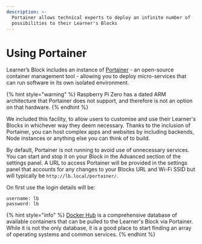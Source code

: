 ```yaml
---
description: >-
  Portainer allows technical experts to deploy an infinite number of
  possibilities to their Learner's Blocks
---
```


# Using Portainer

Learner’s Block includes an instance of [Portainer](https://www.portainer.io) - an open-source container management tool - allowing you to deploy micro-services that can run software in its own isolated environment.

{% hint style="warning" %}
Raspberry Pi Zero has a dated ARM architecture that Portainer does not support, and therefore is not an option on that hardware.
{% endhint %}

We included this facility, to allow users to customise and use their Learner's Blocks in whichever way they deem necessary. Thanks to the inclusion of Portainer, you can host complex apps and websites by including backends, Node instances or anything else you can think of to build.

By default, Portainer is not running to avoid use of unnecessary services. You can start and stop it on your Block in the Advanced section of the settings panel. A URL to access Portainer will be provided in the settings panel that accounts for any changes to your Blocks URL and Wi-Fi SSID but will typically be `http://lb.local/portainer/`.

On first use the login details will be:

```text
username: lb
password: lb
```

{% hint style="info" %}
[Docker Hub](https://hub.docker.com) is a comprehensive database of available containers that can be pulled to the Learner's Block via Portainer. While it is not the only database, it is a good place to start finding an array of operating systems and common services.
{% endhint %}

